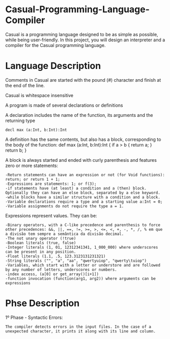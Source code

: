 # Casual-Programming-Language-Compiler
Casual is a programming language designed to be as simple as possible, while being user-friendly.  In this project, you will design an interpreter and a compiler for the Casual programming language.

# Language Description

Comments in Casual are started with the pound (#) character and finish at the end of the line.

Casual is whitespace insensitive

A program is made of several declarations or definitions

A declaration includes the name of the function, its arguments and the returning type

    decl max (a:Int, b:Int):Int

A definition has the same contents, but also has a block, corresponding to the body of the function:
    def max (a:Int, b:Int):Int {
      if a > b {
        return a;
      }
      return b;
    }

A block is always started and ended with curly parenthesis and features zero or more statements:

    -Return statements can have an expression or not (for Void functions): return; or return 1 + 1;
    -Expressions are statements: 1; or f(3);
    -if statements have (at least) a condition and a (then) block. Optionally they can have an else block, separated by a else keyword.
    -while blocks have a similar structure with a condition and a block.
    -Variable declarations require a type and a starting value a:Int = 0;
    -Variable assignments do not require the type a = 1.

Expressions represent values. They can be:

    -Binary operators, with a C-like precedence and parenthesis to force other precedences: &&, ||, ==, !=, >=, >, <=, <, +, -, *, /, % em que a divisão tem sempre a semântica da divisão decimal.
    -The not unary operator (!true)
    -Boolean literals (true, false)
    -Integer literals (1, 01, 12312341341, 1_000_000) where underscores can be present in any position.
    -Float literals (1.1, .5, 123.3123131231321)
    -String literals ("", "a", "aa", "qwertyuiop", "qwerty\tuiop")
    -Variables, which start with a letter or understore and are followed by any number of letters, underscores or numbers.
    -index access, (a[0] or get_array()[i+1])
    -function invocation (function(arg1, arg2)) where arguments can be expressions

# Phse Description

1º Phase - Syntactic Errors:

    The compiler detects errors in the input files. In the case of a unexpected character, it prints it along with its line and column.
